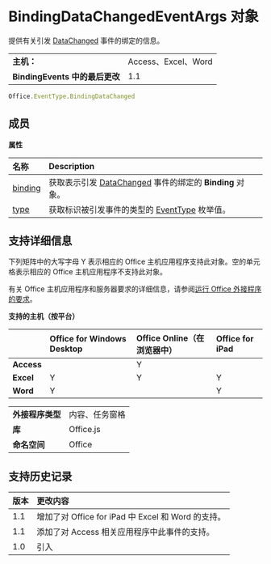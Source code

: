 
# <a name="bindingdatachangedeventargs-object"></a>BindingDataChangedEventArgs 对象
提供有关引发 [DataChanged](../../reference/shared/binding.bindingdatachangedevent.md) 事件的绑定的信息。

|||
|:-----|:-----|
|**主机：**|Access、Excel、Word|
|**BindingEvents 中的最后更改**|1.1|

```js
Office.EventType.BindingDataChanged
```


## <a name="members"></a>成员


**属性**


|**名称**|**Description**|
|:-----|:-----|
|[binding](../../reference/shared/binding.bindingdatachangedeventargs.binding.md)|获取表示引发 [DataChanged](../../reference/shared/binding.md) 事件的绑定的 **Binding** 对象。|
|[type](../../reference/shared/binding.bindingdatachangedeventargs.type.md)|获取标识被引发事件的类型的 [EventType](../../reference/shared/eventtype-enumeration.md) 枚举值。|

## <a name="support-details"></a>支持详细信息


下列矩阵中的大写字母 Y 表示相应的 Office 主机应用程序支持此对象。空的单元格表示相应的 Office 主机应用程序不支持此对象。

有关 Office 主机应用程序和服务器要求的详细信息，请参阅[运行 Office 外接程序的要求](../../docs/overview/requirements-for-running-office-add-ins.md)。


**支持的主机（按平台）**


||**Office for Windows Desktop**|**Office Online（在浏览器中）**|**Office for iPad**|
|:-----|:-----|:-----|:-----|
|**Access**||Y||
|**Excel**|Y|Y|Y|
|**Word**|Y||Y|

|||
|:-----|:-----|
|**外接程序类型**|内容、任务窗格|
|**库**|Office.js|
|**命名空间**|Office|

## <a name="support-history"></a>支持历史记录




|**版本**|**更改内容**|
|:-----|:-----|
|1.1|增加了对 Office for iPad 中 Excel 和 Word 的支持。|
|1.1|添加了对 Access 相关应用程序中此事件的支持。|
|1.0|引入|
